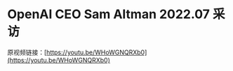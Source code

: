 # OpenAI CEO Sam Altman 2022.07 采访

原视频链接：[https://youtu.be/WHoWGNQRXb0](https://youtu.be/WHoWGNQRXb0)
